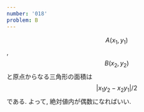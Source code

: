 ```yaml
---
number: '018'
problem: B
---
```

$$ A(x_1, y_1) $$, $$ B(x_2, y_2) $$ と原点からなる三角形の面積は $$ \vert x_1y_2 - x_2y_1 \vert / 2 $$ である. よって, 絶対値内が偶数になればいい.
